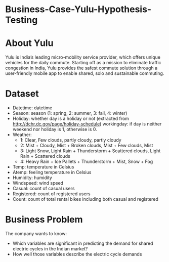 # Business-Case-Yulu-Hypothesis-Testing

# About Yulu

Yulu is India’s leading micro-mobility service provider, which offers unique vehicles for the daily commute. Starting off as a mission to eliminate traffic congestion in India, Yulu provides the safest commute solution through a user-friendly mobile app to enable shared, solo and sustainable commuting.

# Dataset 

- Datetime: datetime
- Season: season (1: spring, 2: summer, 3: fall, 4: winter)
- Holiday: whether day is a holiday or not (extracted from http://dchr.dc.gov/page/holiday-schedule)
workingday: if day is neither weekend nor holiday is 1, otherwise is 0.
- Weather:
  - 1: Clear, Few clouds, partly cloudy, partly cloudy
  - 2: Mist + Cloudy, Mist + Broken clouds, Mist + Few clouds, Mist
  - 3: Light Snow, Light Rain + Thunderstorm + Scattered clouds, Light Rain + Scattered clouds
  - 4: Heavy Rain + Ice Pallets + Thunderstorm + Mist, Snow + Fog
- Temp: temperature in Celsius
- Atemp: feeling temperature in Celsius
- Humidity: humidity
- Windspeed: wind speed
- Casual: count of casual users
- Registered: count of registered users
- Count: count of total rental bikes including both casual and registered

# Business Problem

The company wants to know:

- Which variables are significant in predicting the demand for shared electric cycles in the Indian market?
- How well those variables describe the electric cycle demands

